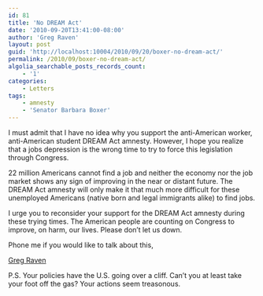 ```yaml
---
id: 81
title: 'No DREAM Act'
date: '2010-09-20T13:41:00-08:00'
author: 'Greg Raven'
layout: post
guid: 'http://localhost:10004/2010/09/20/boxer-no-dream-act/'
permalink: /2010/09/boxer-no-dream-act/
algolia_searchable_posts_records_count:
    - '1'
categories:
    - Letters
tags:
    - amnesty
    - 'Senator Barbara Boxer'
---
```


I must admit that I have no idea why you support the anti-American worker, anti-American student DREAM Act amnesty. However, I hope you realize that a jobs depression is the wrong time to try to force this legislation through Congress.

22 million Americans cannot find a job and neither the economy nor the job market shows any sign of improving in the near or distant future. The DREAM Act amnesty will only make it that much more difficult for these unemployed Americans (native born and legal immigrants alike) to find jobs.

I urge you to reconsider your support for the DREAM Act amnesty during these trying times. The American people are counting on Congress to improve, on harm, our lives. Please don’t let us down.

Phone me if you would like to talk about this,

[Greg Raven](https://www.gregraven.org/)

P.S. Your policies have the U.S. going over a cliff. Can’t you at least take your foot off the gas? Your actions seem treasonous.